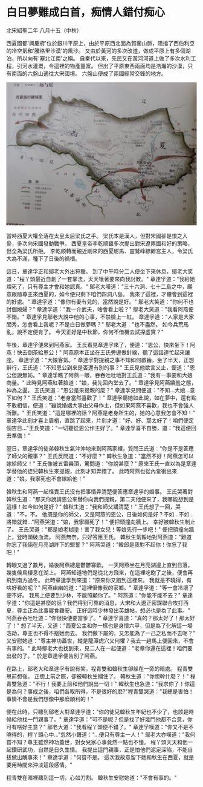 # 白日夢難成白首，痴情人錯付痴心

北宋紹聖二年 八月十五（中秋）

西夏國都'興慶府'位於銀川平原上，由於平原西北面為賀蘭山脈，阻擋了西伯利亞的冷空氣和'騰格里沙漠'的風沙。 又由於黃河的多次改道，做成平原上有多個湖泊，所以向有'塞北江南'之稱。 自秦代以來，先民又在黃河河道上做了多次水利工程，引河水灌溉，令這裡的物產豐富。 但出了平原東西兩面均是浩瀚的沙漠，只有南面的六盤山通往大宋國境。 六盤山便成了兩國經常交鋒的地方。

![&#x897F;&#x590F;](../.gitbook/assets/101201_130320.jpg)

當時西夏大權全落在太皇太后梁氏之手。 梁氏本是漢人，但對宋國卻是恨之入骨，多次向宋國發動戰爭。 西夏皇帝李乾顺雖多次提出對宋遼兩國和好的策略，但全為梁氏所拒。 李乾顺轉而親近剛來的西夏駙馬、靈鷲峰縹緲宫主人，令梁氏大為不滿，種下了日後的禍根。

這日，章達孚正和鄔老大外出狩獵。 到了中午時分二人便坐下來休息，鄔老大笑道："程丫頭最近自創了一套掌法，天天嚷著要來向我討教。" 章達孚道："我給她煩死了，只有尊主才會和她認真。" 鄔老大嘆道："三十六洞、七十二島之中，願意跟隨尊主來西夏的，如今便只剩下咱們四洞八島。 我來了這裡，才體會到這裡的好處。" 章達孚道："像你有妻有兒的，當然說是好。" 鄔老大笑道："你何不也討個媳婦？" 章達孚道："我一介武夫，啥會看上啦？" 鄔老大笑道："我看阿燕便不錯。" 章達孚見鄔老大說中他的心事，不禁臉上一紅。 章達孚道："人家是大家閨秀，怎會看上我呢？不是白日做夢嗎？" 鄔老大道："也不盡然。 如今兵荒馬亂，說不定便肯了。 今天正好是中秋節，你何不借機去試探虛實？"

午後，章達孚便來到阿燕家。 王氏看見章達孚來了，便道："恩公，快來坐下！阿燕！快去倒茶給恩公！" 阿燕原本正坐在王氏旁邊做針線，聽了這話連忙起來讓座。 章達孚道："大娘客氣。" 章達孚對提親之事不知如何啟齒，坐了半天，正想辭行，王氏道："不知恩公到來是否還有別的事？" 王氏見他欲言又止，便道："恩公但說無妨。" 章達孚瞧了阿燕一眼，吞吞吐吐地對王氏道："我有一事要和大娘商量。" 此時見阿燕紅著臉道："娘，我先回內堂去了。" 章達孚見阿燕嬌羞之態，神為之盪。 王氏笑道："恩公是來提親的麼？" 章達孚見問便道："不知...大娘...意下如何？" 王氏笑道："老身當然喜歡了！" 章達孚聽她如此說，如在夢中，還有點不敢相信，便道："雖說婚姻大事由父母作主，但如果阿燕不喜歡，我也不會強人所難。" 王氏笑道："這是哪裡的話？阿燕是老身所生的，她的心意我怎會不知！" 章達孚此刻才喜上眉梢，直跳了起來，片刻才道："好、好、那太好了！咱們便定個吉日..."王氏笑道："一切聽從恩公作主好了。" 章達孚喜不自勝，道："我這便回去準備！"

翌日，章達孚的徒弟韓秋生氣沖沖地來到阿燕家裡，質問王氏道："你是不是答應了師父的親事？" 王氏反問道："不好麼？" 韓秋生急道："當然不好！阿燕怎可以嫁給師父！" 王氏像被五雷轟頂，驚問道："你說甚麼？" 原來王氏一直以為是章達孚替他的徒兒韓秋生來提親，此刻才知弄錯了。 此時阿燕也從內堂衝出來道："娘，我寧死也不會嫁給他！"

韓秋生和阿燕一起怪責王氏沒有把事情弄清楚便答應章達孚的婚事。 王氏哭著對韓秋生道："那天你說請恩公來替你向我們提親，第二天他便來了，我哪能想到是這樣！如今如何是好？" 韓秋生道："我和師父講清楚！" 王氏想了一回，哭道："不，不。 他既是你的師父，又是阿燕的恩公，日後如何是好？不如...不如...將錯就錯..."阿燕哭道："娘，我寧願死了！" 便把頭撞向牆上。 幸好被韓秋生制止了。 王氏哭道："都是娘老糊塗！害了我女兒！等娘先行一步吧！" 便把頭撞向牆上，登時頭破血流。 阿燕無奈，只好答應王氏。 韓秋生氣餒地對阿燕道："難道你忘了我倆在月亮湖許下的盟誓？" 阿燕哭道："韓郎是我對不起你！你忘了我吧！"

轉眼又過了數月，婚後阿燕總是鬱鬱寡歡。 一天阿燕坐在月亮湖邊上直到日落，幾隻候鳥棲息在湖上。 阿燕知道牠們是從北方飛來，在這裡吃飽了之後，便會再飛到南方過冬。 此時章達孚到來道："原來你又跑到這裡來。 我就是不曉得，有啥好看的呢？" 阿燕幽幽的道："這裡很像我的家鄉。" 章達孚道："等一會冷壞了便不好。 我馬上便要到少林，不能照顧你了。" 阿燕道："你能不能不去？" 章達孚道："你這是甚麼的話？我們得到可靠的消息，大宋和大遼正密謀聯合攻打西夏，尊主正為此事寢食難安。 正好這時少林發出英雄帖，想必也是為了此事。" 阿燕吞吞吐吐道："你很快便要當爹了。" 章達孚喜道："真的？那太好了！那太好了！" 想了半天，又道："西夏公主和你一樣也是身懷六甲，但是為了化解這一場浩劫，尊主也不得不捨她而去。 我們做下屬的，又怎能為了一己之私而不去呢？" 又安慰她道："尊主神功蓋世，縱是龍潭虎穴又何懼？我去一趟馬上便回來，不會有事的。" 此時鄔老大也找到來，見二人在一起便道："老章你還在這裡！咱們要出發的了。" 於是章達孚便告別了阿燕。

在路上，鄔老大和章達孚有說有笑，程青雙和韓秋生卻躲在一旁的暗處。 程青雙思前想後。 正想上前之際，卻被韓秋生攔住了。 韓秋生道："你想幹什麼？！" 程青雙急道："不行！我要上前和他們說出一切！" 韓秋生也急道："我求你了！你這是為何？事成之後，咱們各取所得，不是很好的麽?"程青雙哭道："我總是害怕！事情不會是我們想像中那麽順利的！"

便在此時，只聽到鄔老大對章達孚道："你的徒兒韓秋生年紀也不少了，也該是時候給他找一門親事了。" 章達孚道："可不是呢？但是找了好幾門他都不合意，你可有啥好主意？" 鄔老大道："我看程丫頭便不錯了。" 章達孚嘆道："你又不是不曉得的，程丫頭心中..."忽然小聲道："...便只有尊主一人！" 鄔老大亦嘆道："我何嘗不知？尊主雖然神功蓋世，對女兒家心事竟然一點也不懂。 程丫頭天天和他一起鑽研武功，自然是日久生情。 我提出這門親事，正是怕他們泥足深陷，不能自拔做出醜事來！" 章達孚道："何嘗不是。 這次我故意留下她和秋生在西夏，就是要用時間來沖淡這段感情。"

程青雙在暗裡聽到這一切，心如刀割。 韓秋生安慰她道："不會有事的。"

